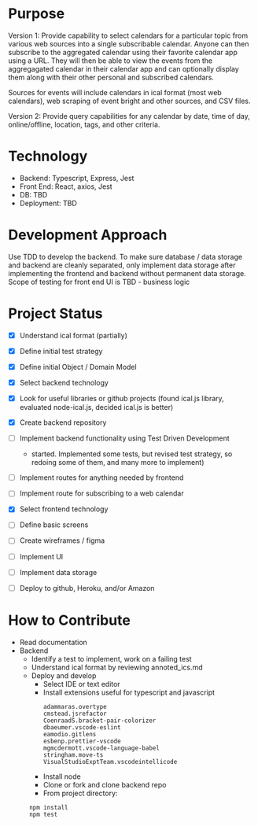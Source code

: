 # Purpose

Version 1: Provide capability to select calendars for a particular topic from various web sources into a single subscribable calendar. Anyone can then subscribe to the aggregated calendar using their favorite calendar app using a URL. They will then be able to view the events from the aggregagated calendar in their calendar app and can optionally display them along with their other personal and subscribed calendars.

Sources for events will include calendars in ical format (most web calendars), web scraping of event bright and other sources, and CSV files.

Version 2: Provide query capabilities for any calendar by date, time of day, online/offline, location, tags, and other criteria.

# Technology

- Backend: Typescript, Express, Jest
- Front End: React, axios, Jest
- DB: TBD
- Deployment: TBD

# Development Approach

Use TDD to develop the backend. To make sure database / data storage and backend are cleanly separated, only implement data storage after implementing the frontend and backend without permanent data storage. Scope of testing for front end UI is TBD - business logic

# Project Status

- [x] Understand ical format (partially)

- [x] Define initial test strategy
- [x] Define initial Object / Domain Model
- [x] Select backend technology
- [x] Look for useful libraries or github projects (found ical.js library, evaluated node-ical.js, decided ical.js is better)
- [x] Create backend repository
- [ ] Implement backend functionality using Test Driven Development
  - started. Implemented some tests, but revised test strategy, so redoing some of them, and many more to implement)
- [ ] Implement routes for anything needed by frontend
- [ ] Implement route for subscribing to a web calendar

- [x] Select frontend technology
- [ ] Define basic screens
- [ ] Create wireframes / figma
- [ ] Implement UI

- [ ] Implement data storage

- [ ] Deploy to github, Heroku, and/or Amazon

# How to Contribute

- Read documentation
- Backend
  - Identify a test to implement, work on a failing test
  - Understand ical format by reviewing annoted_ics.md
  - Deploy and develop
    - Select IDE or text editor
    - Install extensions useful for typescript and javascript
      ```
      adammaras.overtype
      cmstead.jsrefactor
      CoenraadS.bracket-pair-colorizer
      dbaeumer.vscode-eslint
      eamodio.gitlens
      esbenp.prettier-vscode
      mgmcdermott.vscode-language-babel
      stringham.move-ts
      VisualStudioExptTeam.vscodeintellicode
      ```
    - Install node
    - Clone or fork and clone backend repo
    - From project directory:

```
      npm install
      npm test
```
